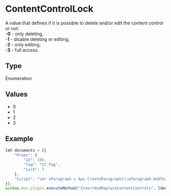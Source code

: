 # ContentControlLock

A value that defines if it is possible to delete and/or edit the content control or not:\
-**0** - only deleting,\
-**1** - disable deleting or editing,\
-**2** - only editing,\
-**3** - full access.

## Type

Enumeration

## Values

- 0
- 1
- 2
- 3


## Example

```javascript
let documents = [{
    "Props": {
        "Id": 100,
        "Tag": "CC_Tag",
        "Lock": 3
    },
    "Script": "var oParagraph = Api.CreateParagraph();oParagraph.AddText('Hello world!');Api.GetDocument().InsertContent([oParagraph]);"
}];
window.Asc.plugin.executeMethod("InsertAndReplaceContentControls", [documents]);
```
